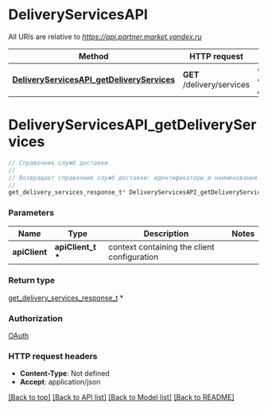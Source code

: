 # DeliveryServicesAPI

All URIs are relative to *https://api.partner.market.yandex.ru*

Method | HTTP request | Description
------------- | ------------- | -------------
[**DeliveryServicesAPI_getDeliveryServices**](DeliveryServicesAPI.md#DeliveryServicesAPI_getDeliveryServices) | **GET** /delivery/services | Справочник служб доставки


# **DeliveryServicesAPI_getDeliveryServices**
```c
// Справочник служб доставки
//
// Возвращает справочник служб доставки: идентификаторы и наименования. |**⚙️ Лимит:** 5 000 запросов в час| |-| 
//
get_delivery_services_response_t* DeliveryServicesAPI_getDeliveryServices(apiClient_t *apiClient);
```

### Parameters
Name | Type | Description  | Notes
------------- | ------------- | ------------- | -------------
**apiClient** | **apiClient_t \*** | context containing the client configuration |

### Return type

[get_delivery_services_response_t](get_delivery_services_response.md) *


### Authorization

[OAuth](../README.md#OAuth)

### HTTP request headers

 - **Content-Type**: Not defined
 - **Accept**: application/json

[[Back to top]](#) [[Back to API list]](../README.md#documentation-for-api-endpoints) [[Back to Model list]](../README.md#documentation-for-models) [[Back to README]](../README.md)

